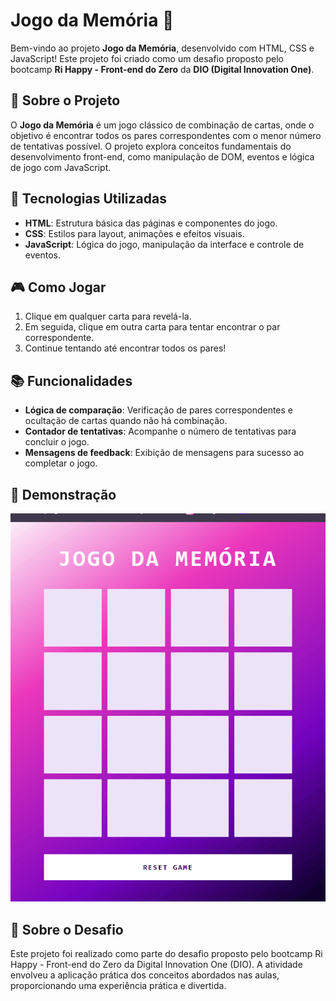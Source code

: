 # Jogo da Memória 🧠

Bem-vindo ao projeto **Jogo da Memória**, desenvolvido com HTML, CSS e JavaScript! Este projeto foi criado como um desafio proposto pelo bootcamp **Ri Happy - Front-end do Zero** da **DIO (Digital Innovation One)**.

## 🎯 Sobre o Projeto

O **Jogo da Memória** é um jogo clássico de combinação de cartas, onde o objetivo é encontrar todos os pares correspondentes com o menor número de tentativas possível. O projeto explora conceitos fundamentais do desenvolvimento front-end, como manipulação de DOM, eventos e lógica de jogo com JavaScript.

## 🚀 Tecnologias Utilizadas

- **HTML**: Estrutura básica das páginas e componentes do jogo.
- **CSS**: Estilos para layout, animações e efeitos visuais.
- **JavaScript**: Lógica do jogo, manipulação da interface e controle de eventos.

## 🎮 Como Jogar

1. Clique em qualquer carta para revelá-la.
2. Em seguida, clique em outra carta para tentar encontrar o par correspondente.
3. Continue tentando até encontrar todos os pares!

## 📚 Funcionalidades

- **Lógica de comparação**: Verificação de pares correspondentes e ocultação de cartas quando não há combinação.
- **Contador de tentativas**: Acompanhe o número de tentativas para concluir o jogo.
- **Mensagens de feedback**: Exibição de mensagens para sucesso ao completar o jogo.

## 📸 Demonstração

![Jogo da Memória](src/gif/gif-memory-game.gif)

## 💼 Sobre o Desafio
Este projeto foi realizado como parte do desafio proposto pelo bootcamp Ri Happy - Front-end do Zero da Digital Innovation One (DIO). A atividade envolveu a aplicação prática dos conceitos abordados nas aulas, proporcionando uma experiência prática e divertida.